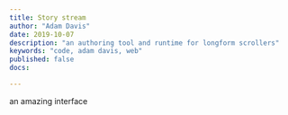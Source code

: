 ```yaml
---
title: Story stream
author: "Adam Davis"
date: 2019-10-07
description: "an authoring tool and runtime for longform scrollers"
keywords: "code, adam davis, web"
published: false
docs: 

---
```



an amazing interface
